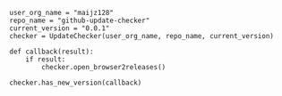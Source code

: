     user_org_name = "maijz128"
    repo_name = "github-update-checker"
    current_version = "0.0.1"
    checker = UpdateChecker(user_org_name, repo_name, current_version)

    def callback(result):
        if result:
            checker.open_browser2releases()

    checker.has_new_version(callback)